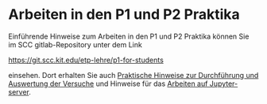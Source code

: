 # Arbeiten in den P1 und P2 Praktika

Einführende Hinweise zum Arbeiten in den P1 und P2 Praktika können Sie im SCC gitlab-Repository unter dem Link

https://git.scc.kit.edu/etp-lehre/p1-for-students

einsehen. Dort erhalten Sie auch [Praktische Hinweise zur Durchführung und Auswertung der Versuche](https://git.scc.kit.edu/etp-lehre/p1-for-students/-/blob/main/PraktischeHinweise.md) und Hinweise für das [Arbeiten auf Jupyter-server](https://git.scc.kit.edu/etp-lehre/p1-for-students/-/blob/main/Jupyter-server.md).
